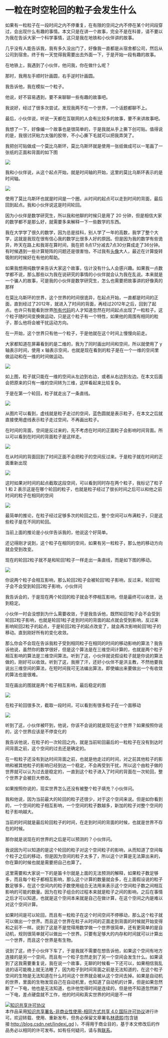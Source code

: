 
# 一粒在时空轮回的粒子会发生什么

如果有一粒粒子在一段时间之内不停重复，在有限的空间之内不停在某个时间段穿过，会出现什么有趣的事情。本文只是在讲一个故事，完全不是在科普，请不要以为我在告诉大家一个科学事情，这只是我在地铁和小伙伴讲的故事。

<!--more-->


<!-- csdn -->

几乎没有人能告诉我，我有多久没出门了，好像我一直都是从宿舍都公司，然后从公司到宿舍。终于有一天觉得我需要出去外面一下，于是开始一段有趣的故事。

在地铁上，我遇到了小伙伴，他问我，你在做什么呢？

那时，我用左手顺时针画圆，右手逆时针画圆。

我告诉他，我在模拟一个粒子。

他说，好不容易遇到，要不来聊聊一些有趣的故事吧。

我说好，经过了很多次尝试，发现我两不在一个世界，一个话题都聊不上。

最后，小伙伴说，听说一天都在互联网的人会有比较多的故事，要不来讲故事吧。

我想了一下，好像编一个故事也是很简单的，于是我就从手上撕下创可贴。值得说的是，我很讨厌粘力太强的胶带，不小心撕下毛就可以把我弄哭了。

我把创可贴做成一个莫比乌斯环，莫比乌斯环就是使用一张纸做成可以一笔画了一张纸的正面和背面的如下图

<!-- ![](image/一粒在时空轮回的粒子会发生什么/一粒在时空轮回的粒子会发生什么0.png) -->

![](http://7xqpl8.com1.z0.glb.clouddn.com/lindexi%2F201872293322292)

我和小伙伴说，从这个起点开始，就是时间轴的开始，这里的莫比乌斯环表示的是时间轴。

<!-- ![](image/一粒在时空轮回的粒子会发生什么/一粒在时空轮回的粒子会发生什么1.png) -->

![](http://7xqpl8.com1.z0.glb.clouddn.com/lindexi%2F201872293953215)

使用了莫比乌斯环也就是时间是一个圈，从时间的起点可以走到时间的背面，最后回到起点。我和小伙伴说这是时间轮回。

因为小伙伴是数学研究生，所以我和他聊的时候只是用了 20 分钟，但是相信大家的数学都不是那么好，就需要多来解释一下一些数学的东西。

我在大学学了很久的数学，因为总是挂科，别人学了一年的高数，我学了整个大学，这就是我现在很有信心我的数学比很多人好的原因。但是因为我的数学有些诡异，昨天在路上和我哥在算时间，我在把 8点17分减去7点30分算成走了36分钟。有时候遇到一些计算矩阵的问题还是很害怕，不过我有[头像](https://huangtengxiao.gitee.io)大人，最近在计算旋转 吸附的时候好在有他的帮助。

如果我想用纯数学来告诉大家这个故事，估计没有什么人会感兴趣。如果我一点数学都不说，那么那些以为我在说研究的事情的小伙伴就会认为我在乱说。本来就是一个骗人的故事，可是我的小伙伴是数学研究生，怎么也需要把故事讲的好像真的那样

在莫比乌斯环的世界，这个世界的时间很诡异，在起点开始，一直都是时间的正面，直到经过了2012年，就进入了时间的背面，再经过2012年之后，回到了起点。也许只有能看到世界[所有代码](https://github.com/me-shaon/GLWTPL)的人才知道忽然在时间起点出现了一粒粒子。这个粒子随时间变换做运动，只是这个粒子有一个特性，如果他的周围有相同的粒子，那么他将会被干扰运动方向。

在一开始，这个世界只有他一个粒子，于是他就在这个时间上慢慢向前走。

大家都知道在屏幕看到的是二维的，我为了同时画出时间和空间，所以就使用了 y 轴表示时间，使用 x 轴表示空间，也就是现在看到的粒子是在一个一维的空间里做运动和在一维的时间做运动。

<!-- ![](image/一粒在时空轮回的粒子会发生什么/一粒在时空轮回的粒子会发生什么2.png) -->

![](http://7xqpl8.com1.z0.glb.clouddn.com/lindexi%2F201872295838326)

如上图，粒子就只能在一维的空间从左边到右边，或者从右边到左边。在本文后面会把原来的只有一维的空间转为三维，这样看起来比较复杂。

于是在第一个轮回，粒子就走出了一条直线。

<!-- ![](image/一粒在时空轮回的粒子会发生什么/一粒在时空轮回的粒子会发生什么3.png) -->

![](http://7xqpl8.com1.z0.glb.clouddn.com/lindexi%2F201872210320127)

从图片可以看到，虚线就是粒子走过的空间，蓝色圆就是表示粒子，在本文之后就直接使用虚线表示粒子走过空间，不再画出粒子。

在时间的背面，空间是反过来的，先不考虑在时间的正面粒子会影响时间背面。所以可以看到在时间的背面粒子是这样走。

<!-- ![](image/一粒在时空轮回的粒子会发生什么/一粒在时空轮回的粒子会发生什么4.png) -->

![](http://7xqpl8.com1.z0.glb.clouddn.com/lindexi%2F201872210641639)

在从时间的背面回到了时间正面不会把粒子的空间反过来。于是粒子就在时间的正面重新出现

<!-- ![](image/一粒在时空轮回的粒子会发生什么/一粒在时空轮回的粒子会发生什么5.png) -->

![](http://7xqpl8.com1.z0.glb.clouddn.com/lindexi%2F201872210844115)

这时如果对时间的起点截取这段空间，可以看到同时存在两个粒子，我标记了粒子 1 和 2 表示这是在哪个轮回的粒子，也就是粒子经过了很长时间之后可以和他之前时间的粒子在相同的空间

<!-- ![](image/一粒在时空轮回的粒子会发生什么/一粒在时空轮回的粒子会发生什么6.png) -->

![](http://7xqpl8.com1.z0.glb.clouddn.com/lindexi%2F2018722101039725)

最简单的推论，在粒子经过足够多次的轮回之后，整个空间可以布满粒子，只是这些粒子是在不同的轮回。

当前上面的推论是小伙伴告诉我的，他说这个好简单。

还记得刚才说到，这个粒子在相同的空间，如果有另一粒粒子，那么他的移动方向就会受到改变。

现在的轮回2粒子就不是和轮回1粒子一样走出一条直线，而是如下图的移动。

<!-- ![](image/一粒在时空轮回的粒子会发生什么/一粒在时空轮回的粒子会发生什么7.png) -->

![](http://7xqpl8.com1.z0.glb.clouddn.com/lindexi%2F2018722101836988)

你说两个粒子会相互影响，那么轮回2粒子会被轮回1粒子影响，反过来，轮回1粒子会不会受到轮回2粒子影响，小伙伴问

我告诉会的，于是现在两个轮回的粒子就会不停相互影响，但是最终可以收敛，达到稳定。

小伙伴一时会没想到为什么需要收敛，于是我告诉他，既然轮回1粒子会不会受到轮回2粒子影响，也就是轮回1粒子走到时间的背面的起点就会受到影响，反过来影响轮回2粒子的起点，于是轮回2粒子的起点改变了，就会再次影响轮回1粒子的移动。直到刚好所有的变化收敛。

那么你会不会现在告诉我粒子受到相同粒子在相同的时间的移动影响的算法？我告诉他说，虽然你的数学很好，但是这个算法是在三维空间计算的，也就是两个粒子相互影响的算法是三维空间算法。听到了这，小伙伴就说假设粒子就是你说的算法做的，刚好可以收敛。听到了这，我擦了汗，还好小伙伴不是洪主教，不然他要我说出三维空间的算法，在短时间我可无法编出算法，即使编出来要做出一个有收敛的算法也是很难。

现在画出的图就是两个粒子相互影响，最后稳定的图

<!-- ![](image/一粒在时空轮回的粒子会发生什么/一粒在时空轮回的粒子会发生什么8.png) -->

![](http://7xqpl8.com1.z0.glb.clouddn.com/lindexi%2F2018722103053244)

在粒子轮回很多次，截取一段时间，可以看到有很多粒子在一个面移动

![](https://i.loli.net/2018/07/22/5b53f0520c14c.gif)

听到了这，小伙伴被吓到，他说，你该不会说的就是现在这个世界？如果按照你说的，这个世界应该是不停变化的

我告诉他说，在粒子的一次轮回之内，就是当前轮回最后的一粒粒子在没有到达时间背面之前，这个空间的过去还是确定的。

在一粒粒子还没有到达时间背面之前，也就是他走过的时间，对之前其他粒子的影响和被其他粒子的影响已经到达一个稳定，不会再受到干扰，所以这个由粒子做的世界就可以认为过去是稳定的，一直到这个粒子进入了时间的背面在一次轮回，整个世界才会被巨大修改。

如果按照你说的，现实世界怎么还没有被整个粒子填充？小伙伴问。

我和他说，因为当前最大的轮回的粒子还很少，对于这个空间来说。但是如你看到的，一个空间的粒子相互影响，一个空间的粒子数越多，新加的粒子对整个空间的粒子影响越大。

当前的时间就是最后轮回粒子的时间，在走到时间的背面的时候，也就是世界不存在的时候。

那你就是说现在的世界的之后是可以预测的？小伙伴问。

我说因为可以知道的是这个轮回的粒子对这个空间粒子的影响，从而知道了空间每个粒子之后的移动，但是因为空间的粒子太多了，所以这个计算是无法算出来的，你在算的时候也就是需要把自己也算了。

这里需要和大家说一下的是笛卡尔就是上面的无法预测的解释，如果粒子数足够多，而且每个粒子都相互影响，那么这个计算的数量就会多，在上面假设说的粒子数足够多，在这个空间内的粒子数使用组合无法用来表示这个空间粒子数之间相互影响的可能的数量。因为在粒子组合的过程本来就是粒子之间的影响，之后在事情之后才可以知道，也就是这个空间本来就是自己在做计算，在这个空间之内是难以对这个空间计算。

如果时间是可以轮回，而且有一粒粒子在这个时间空间不停移动，那么这个粒子就可以做出一个世界。而且这个世界在粒子从时间的正面走到背面的时候就开始变得和之前不一样。说到了这是不是觉得用数学做一个世界很简单，还有更简单的是自动机，规则很简单就可以做出一个世界。只要有足够大的内存和时间就可以计算出一个世界，而且这个世界是有生物。

说到了这，终于小伙伴下车了，于是我就不需要在想告诉他，如果这个空间有地方连接的是另一个空间，而且有一个粒子忽然走到了另一个空间会发生什么。如果读到了这我需要重复说，我在说一个故事，无聊的时候看一下还可以，如果相信我乱说的话可能晚上就无法睡了，因为粒子到时间背面之前是无法知道的，在这个粒子空间的生物是无法知道在什么时间这个世界就会被从这个空间去掉。如果是自动机的世界，里面的生物发现自己在自动机里，也知道了自动机的计算，但是如果忽然断了一下电，他也是无法知道，也许他觉得时间是连续的，但是他不知道忽然断了一下电，差点硬盘就不工作，他的时间和真实世界的时间是不一样





<a rel="license" href="http://creativecommons.org/licenses/by-nc-sa/4.0/"><img alt="知识共享许可协议" style="border-width:0" src="https://licensebuttons.net/l/by-nc-sa/4.0/88x31.png" /></a><br />本作品采用<a rel="license" href="http://creativecommons.org/licenses/by-nc-sa/4.0/">知识共享署名-非商业性使用-相同方式共享 4.0 国际许可协议</a>进行许可。欢迎转载、使用、重新发布，但务必保留文章署名[林德熙](http://blog.csdn.net/lindexi_gd)(包含链接:http://blog.csdn.net/lindexi_gd )，不得用于商业目的，基于本文修改后的作品务必以相同的许可发布。如有任何疑问，请与我[联系](mailto:lindexi_gd@163.com)。